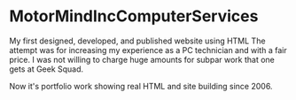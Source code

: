 # MotorMindIncComputerServices
My first designed, developed, and published website using HTML
The attempt was for increasing my experience as a PC technician and with a fair price. I was not willing to
charge huge amounts for subpar work that one gets at Geek Squad.

Now it's portfolio work showing real HTML and site building since 2006.

